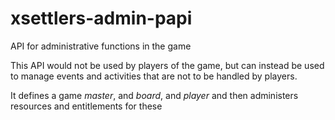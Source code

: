 # xsettlers-admin-papi
API for administrative functions in the game

This API would not be used by players of the game, but
can instead be used to manage events and activities that
are not to be handled by players.

It defines a game _master_, and _board_, and _player_ and then
administers resources and entitlements for these


